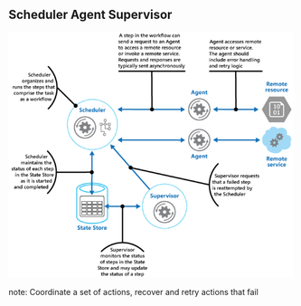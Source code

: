 ## Scheduler Agent Supervisor

![Scheduler Agent Supervisor](resources/images/scheduler-agent-supervisor.png)

note:
Coordinate a set of actions, recover and retry actions that fail